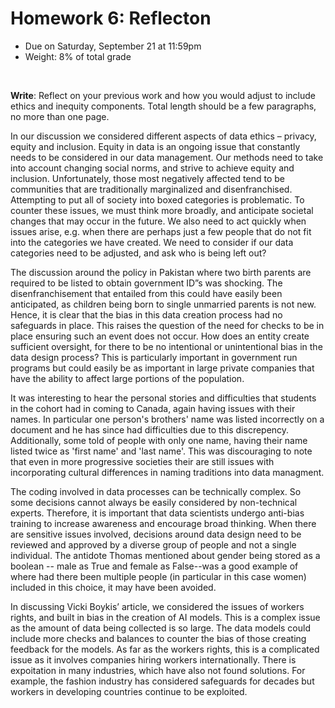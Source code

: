 # Homework 6: Reflecton

- Due on Saturday, September 21 at 11:59pm
- Weight: 8% of total grade

<br>

**Write**: Reflect on your previous work and how you would adjust to include ethics and inequity components. Total length should be a few paragraphs, no more than one page.

In our discussion we considered different aspects of data ethics – privacy, equity and inclusion. Equity in data is an ongoing issue that constantly needs to be considered in our data management. Our methods need to take into account changing social norms, and strive to achieve equity and inclusion. Unfortunately, those most negatively affected tend to be communities that are traditionally marginalized and disenfranchised.  Attempting to put all of society into boxed categories is problematic. To counter these issues, we must think more broadly, and anticipate societal changes that may occur in the future. We also need to act quickly when issues arise, e.g. when there are perhaps just a few people that do not fit into the categories we have created.  We need to consider if our data categories need to be adjusted, and ask who is being left out? 

The discussion around the policy in Pakistan where two birth parents are required to be listed to obtain government ID”s was shocking. The disenfranchisement that entailed from this could have easily been anticipated, as children being born to  single unmarried parents is not new. Hence, it is clear that the bias in this data creation process had no safeguards in place.  This raises the  question of the need  for checks to be in place ensuring such an event does not occur. How does an entity create sufficient oversight, for there to be no intentional or unintentional bias in the data design process? This is particularly important in government run programs but could easily be as important in large private companies that have the ability to affect large portions of the population. 

It was interesting to hear the personal stories and difficulties that students in the cohort had in coming to Canada, again having issues with their names. In particular one person's brothers' name was listed incorrectly on a document and he has since had difficulties due to this discrepency. Additionally, some told of people with only one name, having their name listed twice as 'first name' and 'last name'. This was discouraging to note that even in more progressive societies their are still issues with incorporating cultural differences in naming traditions into data managment. 

The coding involved in data processes can be technically complex. So some decisions cannot always be easily considered by non-technical experts. Therefore, it is important that data scientists undergo anti-bias training to increase awareness and encourage broad thinking. When there are sensitive issues involved, decisions around data design need to be reviewed and approved by a diverse group of people and not a single individual. The antidote Thomas mentioned about gender being stored as a boolean -- male as True and female as False--was a good example of where had there been multiple people (in particular in this case women) included in this choice, it may have been avoided.

In discussing Vicki Boykis’ article, we considered the issues of workers rights, and built in bias in the creation of AI models.  This is a complex issue as the amount of data being collected is so large. The data models could include more checks and balances to counter the bias of those creating feedback for the models. As far as the workers rights, this is a complicated issue as it involves companies hiring workers internationally. There is expoitation in many industries, which have also not found solutions. For example, the fashion industry has considered safeguards for decades but workers in developing countries continue to be exploited. 

 

